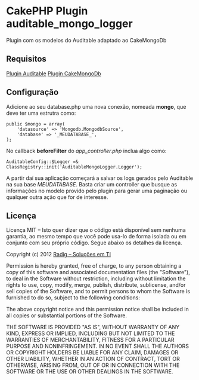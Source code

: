 CakePHP Plugin auditable_mongo_logger
=====================================

Plugin com os modelos do Auditable adaptado ao CakeMongoDb

Requisitos
----------

[Plugin Auditable](https://github.com/radig/auditable)
[Plugin CakeMongoDb](https://github.com/ichikaway/cakephp-mongodb)

Configuração
------------

Adicione ao seu database.php uma nova conexão, nomeada **mongo**, que
deve ter uma estrutra como:

    public $mongo = array(
        'datasource' => 'Mongodb.MongodbSource',
        'database' => '_MEUDATABASE_',
    );

No callback **beforeFilter** do *app_controller.php* inclua algo como:

    AuditableConfig::$Logger =& ClassRegistry::init('AuditableMongoLogger.Logger');

A partir daí sua aplicação começará a salvar os logs gerados pelo Auditable na sua
base _MEUDATABASE_. Basta criar um controller que busque as informações no modelo
provido pelo plugin para gerar uma paginação ou qualquer outra ação que for de interesse.

Licença
-------

Licença MIT – Isto quer dizer que o código está disponível sem nenhuma garantia, ao mesmo tempo que você pode usa-lo de forma isolada ou em conjunto com seu próprio código.
Segue abaixo os detalhes da licença.

Copyright (c) 2012 [Radig – Soluções em TI](http://radig.com.br)

Permission is hereby granted, free of charge, to any person obtaining a copy of this software and associated documentation files (the "Software"), to deal in the Software without restriction, including without limitation the rights to use, copy, modify, merge, publish, distribute, sublicense, and/or sell copies of the Software, and to permit persons to whom the Software is furnished to do so, subject to the following conditions:

The above copyright notice and this permission notice shall be included in all copies or substantial portions of the Software.

THE SOFTWARE IS PROVIDED "AS IS", WITHOUT WARRANTY OF ANY KIND, EXPRESS OR IMPLIED, INCLUDING BUT NOT LIMITED TO THE WARRANTIES OF MERCHANTABILITY, FITNESS FOR A PARTICULAR PURPOSE AND NONINFRINGEMENT. IN NO EVENT SHALL THE AUTHORS OR COPYRIGHT HOLDERS BE LIABLE FOR ANY CLAIM, DAMAGES OR OTHER LIABILITY, WHETHER IN AN ACTION OF CONTRACT, TORT OR OTHERWISE, ARISING FROM, OUT OF OR IN CONNECTION WITH THE SOFTWARE OR THE USE OR OTHER DEALINGS IN THE SOFTWARE.